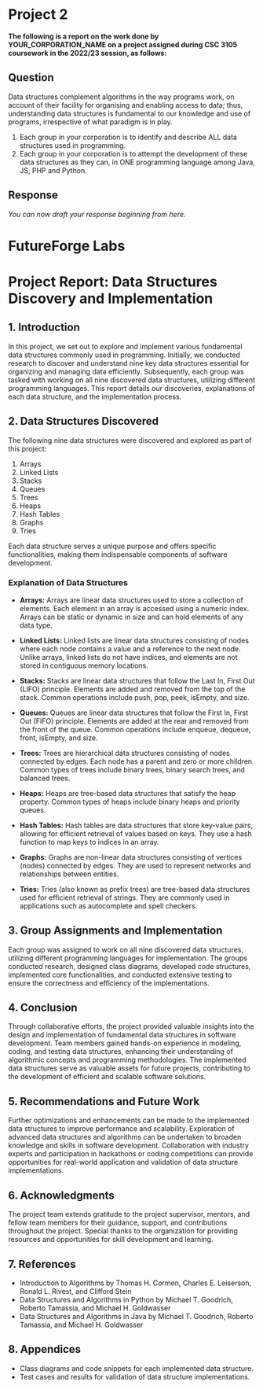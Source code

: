# Project 2
**The following is a report on the work done by YOUR_CORPORATION_NAME on a project assigned during CSC 3105 coursework in the 2022/23 session, as follows:**

## Question
Data structures complement algorithms in the way programs work, on account of their facility for organising and enabling access to data; thus, understanding data structures is fundamental to our knowledge and use of programs, irrespective of what paradigm is in play.
1. Each group in your corporation is to identify and describe ALL data structures used in programming.
2. Each group in your corporation is to attempt the development of these data structures as they can, in ONE programming language among Java, JS, PHP and Python.

## Response
_You can now draft your response beginning from here._


# FutureForge Labs
# Project Report: Data Structures Discovery and Implementation

## 1. Introduction

In this project, we set out to explore and implement various fundamental data structures commonly used in programming. Initially, we conducted research to discover and understand nine key data structures essential for organizing and managing data efficiently. Subsequently, each group was tasked with working on all nine discovered data structures, utilizing different programming languages. This report details our discoveries, explanations of each data structure, and the implementation process.

## 2. Data Structures Discovered

The following nine data structures were discovered and explored as part of this project:

1. Arrays
2. Linked Lists
3. Stacks
4. Queues
5. Trees
6. Heaps
7. Hash Tables
8. Graphs
9. Tries

Each data structure serves a unique purpose and offers specific functionalities, making them indispensable components of software development.

### Explanation of Data Structures

- **Arrays:** Arrays are linear data structures used to store a collection of elements. Each element in an array is accessed using a numeric index. Arrays can be static or dynamic in size and can hold elements of any data type.

- **Linked Lists:** Linked lists are linear data structures consisting of nodes where each node contains a value and a reference to the next node. Unlike arrays, linked lists do not have indices, and elements are not stored in contiguous memory locations.

- **Stacks:** Stacks are linear data structures that follow the Last In, First Out (LIFO) principle. Elements are added and removed from the top of the stack. Common operations include push, pop, peek, isEmpty, and size.

- **Queues:** Queues are linear data structures that follow the First In, First Out (FIFO) principle. Elements are added at the rear and removed from the front of the queue. Common operations include enqueue, dequeue, front, isEmpty, and size.

- **Trees:** Trees are hierarchical data structures consisting of nodes connected by edges. Each node has a parent and zero or more children. Common types of trees include binary trees, binary search trees, and balanced trees.

- **Heaps:** Heaps are tree-based data structures that satisfy the heap property. Common types of heaps include binary heaps and priority queues.

- **Hash Tables:** Hash tables are data structures that store key-value pairs, allowing for efficient retrieval of values based on keys. They use a hash function to map keys to indices in an array.

- **Graphs:** Graphs are non-linear data structures consisting of vertices (nodes) connected by edges. They are used to represent networks and relationships between entities.

- **Tries:** Tries (also known as prefix trees) are tree-based data structures used for efficient retrieval of strings. They are commonly used in applications such as autocomplete and spell checkers.

## 3. Group Assignments and Implementation

Each group was assigned to work on all nine discovered data structures, utilizing different programming languages for implementation. The groups conducted research, designed class diagrams, developed code structures, implemented core functionalities, and conducted extensive testing to ensure the correctness and efficiency of the implementations.

## 4. Conclusion

Through collaborative efforts, the project provided valuable insights into the design and implementation of fundamental data structures in software development. Team members gained hands-on experience in modeling, coding, and testing data structures, enhancing their understanding of algorithmic concepts and programming methodologies. The implemented data structures serve as valuable assets for future projects, contributing to the development of efficient and scalable software solutions.

## 5. Recommendations and Future Work

Further optimizations and enhancements can be made to the implemented data structures to improve performance and scalability. Exploration of advanced data structures and algorithms can be undertaken to broaden knowledge and skills in software development. Collaboration with industry experts and participation in hackathons or coding competitions can provide opportunities for real-world application and validation of data structure implementations.

## 6. Acknowledgments

The project team extends gratitude to the project supervisor, mentors, and fellow team members for their guidance, support, and contributions throughout the project. Special thanks to the organization for providing resources and opportunities for skill development and learning.

## 7. References

- Introduction to Algorithms by Thomas H. Cormen, Charles E. Leiserson, Ronald L. Rivest, and Clifford Stein
- Data Structures and Algorithms in Python by Michael T. Goodrich, Roberto Tamassia, and Michael H. Goldwasser
- Data Structures and Algorithms in Java by Michael T. Goodrich, Roberto Tamassia, and Michael H. Goldwasser

## 8. Appendices

- Class diagrams and code snippets for each implemented data structure.
- Test cases and results for validation of data structure implementations.

